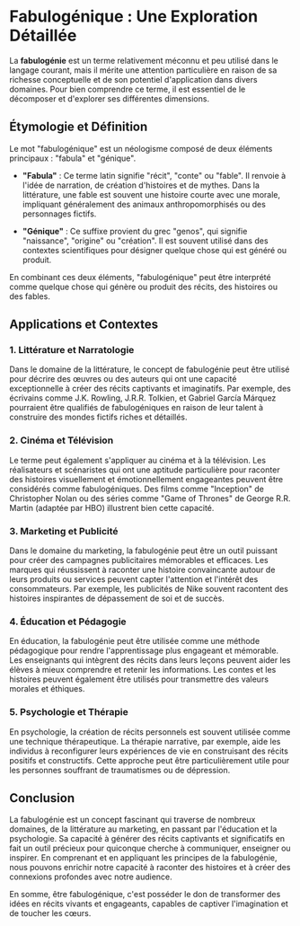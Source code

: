 # Fabulogénique : Une Exploration Détaillée

La **fabulogénie** est un terme relativement méconnu et peu utilisé dans le langage courant, mais il mérite une attention particulière en raison de sa richesse conceptuelle et de son potentiel d'application dans divers domaines. Pour bien comprendre ce terme, il est essentiel de le décomposer et d'explorer ses différentes dimensions.

## Étymologie et Définition

Le mot "fabulogénique" est un néologisme composé de deux éléments principaux : "fabula" et "génique". 

- **"Fabula"** : Ce terme latin signifie "récit", "conte" ou "fable". Il renvoie à l'idée de narration, de création d'histoires et de mythes. Dans la littérature, une fable est souvent une histoire courte avec une morale, impliquant généralement des animaux anthropomorphisés ou des personnages fictifs.

- **"Génique"** : Ce suffixe provient du grec "genos", qui signifie "naissance", "origine" ou "création". Il est souvent utilisé dans des contextes scientifiques pour désigner quelque chose qui est généré ou produit.

En combinant ces deux éléments, "fabulogénique" peut être interprété comme quelque chose qui génère ou produit des récits, des histoires ou des fables. 

## Applications et Contextes

### 1. **Littérature et Narratologie**

Dans le domaine de la littérature, le concept de fabulogénie peut être utilisé pour décrire des œuvres ou des auteurs qui ont une capacité exceptionnelle à créer des récits captivants et imaginatifs. Par exemple, des écrivains comme J.K. Rowling, J.R.R. Tolkien, et Gabriel García Márquez pourraient être qualifiés de fabulogéniques en raison de leur talent à construire des mondes fictifs riches et détaillés.

### 2. **Cinéma et Télévision**

Le terme peut également s'appliquer au cinéma et à la télévision. Les réalisateurs et scénaristes qui ont une aptitude particulière pour raconter des histoires visuellement et émotionnellement engageantes peuvent être considérés comme fabulogéniques. Des films comme "Inception" de Christopher Nolan ou des séries comme "Game of Thrones" de George R.R. Martin (adaptée par HBO) illustrent bien cette capacité.

### 3. **Marketing et Publicité**

Dans le domaine du marketing, la fabulogénie peut être un outil puissant pour créer des campagnes publicitaires mémorables et efficaces. Les marques qui réussissent à raconter une histoire convaincante autour de leurs produits ou services peuvent capter l'attention et l'intérêt des consommateurs. Par exemple, les publicités de Nike souvent racontent des histoires inspirantes de dépassement de soi et de succès.

### 4. **Éducation et Pédagogie**

En éducation, la fabulogénie peut être utilisée comme une méthode pédagogique pour rendre l'apprentissage plus engageant et mémorable. Les enseignants qui intègrent des récits dans leurs leçons peuvent aider les élèves à mieux comprendre et retenir les informations. Les contes et les histoires peuvent également être utilisés pour transmettre des valeurs morales et éthiques.

### 5. **Psychologie et Thérapie**

En psychologie, la création de récits personnels est souvent utilisée comme une technique thérapeutique. La thérapie narrative, par exemple, aide les individus à reconfigurer leurs expériences de vie en construisant des récits positifs et constructifs. Cette approche peut être particulièrement utile pour les personnes souffrant de traumatismes ou de dépression.

## Conclusion

La fabulogénie est un concept fascinant qui traverse de nombreux domaines, de la littérature au marketing, en passant par l'éducation et la psychologie. Sa capacité à générer des récits captivants et significatifs en fait un outil précieux pour quiconque cherche à communiquer, enseigner ou inspirer. En comprenant et en appliquant les principes de la fabulogénie, nous pouvons enrichir notre capacité à raconter des histoires et à créer des connexions profondes avec notre audience.

En somme, être fabulogénique, c'est posséder le don de transformer des idées en récits vivants et engageants, capables de captiver l'imagination et de toucher les cœurs.
